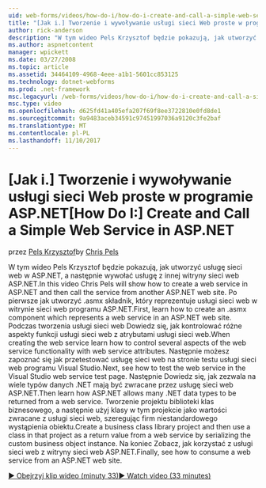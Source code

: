 ```yaml
---
uid: web-forms/videos/how-do-i/how-do-i-create-and-call-a-simple-web-service-in-aspnet
title: "[Jak i.] Tworzenie i wywoływanie usługi sieci Web proste w programie ASP.NET | Dokumentacja firmy Microsoft"
author: rick-anderson
description: "W tym wideo Pels Krzysztof będzie pokazują, jak utworzyć usługę sieci web w ASP.NET, a następnie wywołać usługę z innej witryny sieci web ASP.NET. Po pierwsze Dowiedz się, jak utworzyć..."
ms.author: aspnetcontent
manager: wpickett
ms.date: 03/27/2008
ms.topic: article
ms.assetid: 34464109-4968-4eee-a1b1-5601cc853125
ms.technology: dotnet-webforms
ms.prod: .net-framework
msc.legacyurl: /web-forms/videos/how-do-i/how-do-i-create-and-call-a-simple-web-service-in-aspnet
msc.type: video
ms.openlocfilehash: d625fd41a405efa207f69f8ee3722810e0fd8de1
ms.sourcegitcommit: 9a9483aceb34591c97451997036a9120c3fe2baf
ms.translationtype: MT
ms.contentlocale: pl-PL
ms.lasthandoff: 11/10/2017
---
```

<a name="how-do-i-create-and-call-a-simple-web-service-in-aspnet"></a><span data-ttu-id="56e27-104">[Jak i.] Tworzenie i wywoływanie usługi sieci Web proste w programie ASP.NET</span><span class="sxs-lookup"><span data-stu-id="56e27-104">[How Do I:] Create and Call a Simple Web Service in ASP.NET</span></span>
====================
<span data-ttu-id="56e27-105">przez [Pels Krzysztof](https://twitter.com/chrispels)</span><span class="sxs-lookup"><span data-stu-id="56e27-105">by [Chris Pels](https://twitter.com/chrispels)</span></span>

<span data-ttu-id="56e27-106">W tym wideo Pels Krzysztof będzie pokazują, jak utworzyć usługę sieci web w ASP.NET, a następnie wywołać usługę z innej witryny sieci web ASP.NET.</span><span class="sxs-lookup"><span data-stu-id="56e27-106">In this video Chris Pels will show how to create a web service in ASP.NET and then call the service from another ASP.NET web site.</span></span> <span data-ttu-id="56e27-107">Po pierwsze jak utworzyć .asmx składnik, który reprezentuje usługi sieci web w witrynie sieci web programu ASP.NET.</span><span class="sxs-lookup"><span data-stu-id="56e27-107">First, learn how to create an .asmx component which represents a web service in an ASP.NET web site.</span></span> <span data-ttu-id="56e27-108">Podczas tworzenia usługi sieci web Dowiedz się, jak kontrolować różne aspekty funkcji usługi sieci web z atrybutami usługi sieci web.</span><span class="sxs-lookup"><span data-stu-id="56e27-108">When creating the web service learn how to control several aspects of the web service functionality with web service attributes.</span></span> <span data-ttu-id="56e27-109">Następnie możesz zapoznać się jak przetestować usługę sieci web na stronie testu usługi sieci web programu Visual Studio.</span><span class="sxs-lookup"><span data-stu-id="56e27-109">Next, see how to test the web service in the Visual Studio web service test page.</span></span> <span data-ttu-id="56e27-110">Następnie Dowiedz się, jak zezwala na wiele typów danych .NET mają być zwracane przez usługę sieci web ASP.NET.</span><span class="sxs-lookup"><span data-stu-id="56e27-110">Then learn how ASP.NET allows many .NET data types to be returned from a web service.</span></span> <span data-ttu-id="56e27-111">Tworzenie projektu biblioteki klas biznesowego, a następnie użyj klasy w tym projekcie jako wartości zwracane z usługi sieci web, szeregując firm niestandardowego wystąpienia obiektu.</span><span class="sxs-lookup"><span data-stu-id="56e27-111">Create a business class library project and then use a class in that project as a return value from a web service by serializing the custom business object instance.</span></span> <span data-ttu-id="56e27-112">Na koniec Zobacz, jak korzystać z usługi sieci web z witryny sieci web ASP.NET.</span><span class="sxs-lookup"><span data-stu-id="56e27-112">Finally, see how to consume a web service from an ASP.NET web site.</span></span>

[<span data-ttu-id="56e27-113">&#9654; Obejrzyj klip wideo (minuty 33)</span><span class="sxs-lookup"><span data-stu-id="56e27-113">&#9654; Watch video (33 minutes)</span></span>](https://channel9.msdn.com/Blogs/ASP-NET-Site-Videos/how-do-i-create-and-call-a-simple-web-service-in-aspnet)
